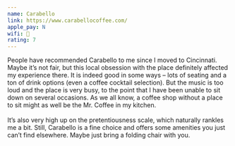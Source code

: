 ```yaml
---
name: Carabello
link: https://www.carabellocoffee.com/
apple_pay: N
wifi: 🙂
rating: 7
---
```


People have recommended Carabello to me since I moved to Cincinnati.
Maybe it’s not fair, but this local obsession with the place definitely affected my experience there.
It is indeed good in some ways – lots of seating and a ton of drink options (even a coffee cocktail selection).
But the music is too loud and the place is very busy, to the point that I have been unable to sit down on several occasions.
As we all know, a coffee shop without a place to sit might as well be the Mr. Coffee in my kitchen.
<br><br>
It’s also very high up on the pretentiousness scale, which naturally rankles me a bit.
Still, Carabello is a fine choice and offers some amenities you just can’t find elsewhere.
Maybe just bring a folding chair with you.
